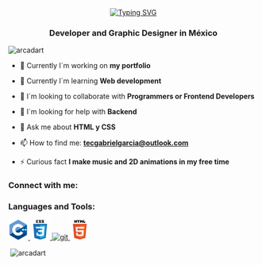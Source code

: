<div align="center">
<a href="https://git.io/typing-svg"><img src="https://readme-typing-svg.demolab.com?font=&weight=900&size=35&pause=1000&center=true&vCenter=true&width=435&lines=Hi!+I'm+Gabriel" alt="Typing SVG" /></a>
</div>
<h3 align="center">Developer and Graphic Designer in México</h3>

<p align="left"> <img src="https://komarev.com/ghpvc/?username=arcadart&label=Profile%20views&color=0e75b6&style=flat" alt="arcadart" /> </p>

- 🔭 Currently I´m working on **my portfolio**

- 🌱 Currently I´m learning **Web development**

- 👯 I´m looking to collaborate with **Programmers or Frontend Developers**

- 🤝 I´m looking for help with **Backend**

- 💬 Ask me about **HTML y CSS**

- 📫 How to find me: **tecgabrielgarcia@outlook.com**

- ⚡ Curious fact **I make music and 2D animations in my free time**

<h3 align="left">Connect with me:</h3>
<p align="left">
</p>

<h3 align="left">Languages and Tools:</h3>
<a href="https://www.w3schools.com/cpp/" target="_blank" rel="noreferrer"> <img src="https://raw.githubusercontent.com/devicons/devicon/master/icons/cplusplus/cplusplus-original.svg" alt="cplusplus" width="40" height="40"/> </a>
<a href="https://www.w3schools.com/css/" target="_blank" rel="noreferrer"> <img src="https://raw.githubusercontent.com/devicons/devicon/master/icons/css3/css3-original-wordmark.svg" alt="css3" width="40" height="40"/> </a>
<a href="https://git-scm.com/" target="_blank" rel="noreferrer"> <img src="https://www.vectorlogo.zone/logos/git-scm/git-scm-icon.svg" alt="git" width="40" height="40"/> </a>
<a href="https://www.w3.org/html/" target="_blank" rel="noreferrer"> <img src="https://raw.githubusercontent.com/devicons/devicon/master/icons/html5/html5-original-wordmark.svg" alt="html5" width="40" height="40"/> </a> </p>

<p>&nbsp;<img align="center" src="https://github-readme-stats.vercel.app/api?username=arcadart&show_icons=true&locale=en" alt="arcadart" /></p>
